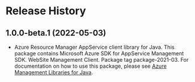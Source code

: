 # Release History

## 1.0.0-beta.1 (2022-05-03)

- Azure Resource Manager AppService client library for Java. This package contains Microsoft Azure SDK for AppService Management SDK. WebSite Management Client. Package tag package-2021-03. For documentation on how to use this package, please see [Azure Management Libraries for Java](https://aka.ms/azsdk/java/mgmt).

